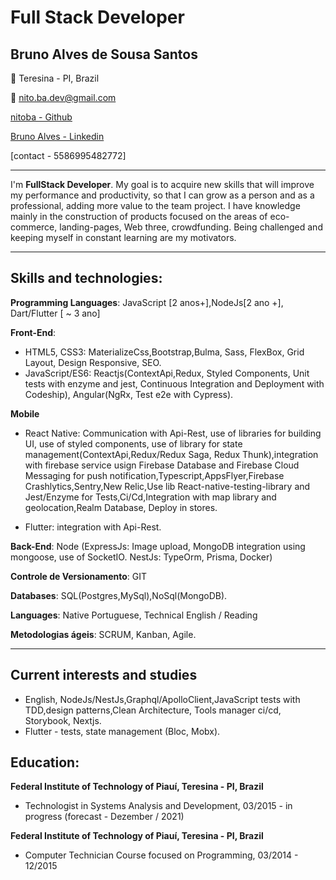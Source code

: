 # Full Stack Developer

## Bruno Alves de Sousa Santos

📍 Teresina - PI, Brazil

📩 [nito.ba.dev@gmail.com](mailto:nito.ba.dev@gmail.com)

[nitoba - Github](https://github.com/nitoba)

[Bruno Alves - Linkedin](https://www.linkedin.com/in/bruno-alves-882173161/)

[contact - 5586995482772]

---

I'm **FullStack Developer**. My goal is to acquire new skills that will improve my performance and productivity, so that I can grow as a person and as a professional, adding more value to the team project. I have knowledge mainly in the construction of products focused on the areas of eco-commerce, landing-pages, Web three, crowdfunding. Being challenged and keeping myself in constant learning are my motivators.

---

## Skills and technologies:

**Programming Languages**: JavaScript [2 anos+],NodeJs[2 ano +], Dart/Flutter [ ~ 3 ano]

**Front-End**:

- HTML5, CSS3: MaterializeCss,Bootstrap,Bulma, Sass, FlexBox, Grid Layout, Design Responsive, SEO.
- JavaScript/ES6: Reactjs(ContextApi,Redux, Styled Components, Unit tests with enzyme and jest, Continuous Integration and Deployment with Codeship), Angular(NgRx, Test e2e with Cypress).

**Mobile**

- React Native: Communication with Api-Rest, use of libraries for building UI, use of styled components, use of library for state management(ContextApi,Redux/Redux Saga, Redux Thunk),integration with firebase service usign Firebase Database and Firebase Cloud Messaging for push notification,Typescript,AppsFlyer,Firebase Crashlytics,Sentry,New Relic,Use lib React-native-testing-library and Jest/Enzyme for Tests,Ci/Cd,Integration with map library and geolocation,Realm Database, Deploy in stores.

- Flutter: integration with Api-Rest.

**Back-End**: Node (ExpressJs: Image upload, MongoDB integration using mongoose, use of SocketIO. NestJs: TypeOrm, Prisma, Docker)

**Controle de Versionamento**: GIT

**Databases**: SQL(Postgres,MySql),NoSql(MongoDB).

**Languages**: Native Portuguese, Technical English / Reading

**Metodologias ágeis**: SCRUM, Kanban, Agile.

---

## Current interests and studies

- English, NodeJs/NestJs,Graphql/ApolloClient,JavaScript tests with TDD,design patterns,Clean Architecture, Tools manager ci/cd, Storybook, Nextjs.
- Flutter - tests, state management (Bloc, Mobx).

## Education:

**Federal Institute of Technology of Piauí, Teresina - PI, Brazil**

- Technologist in Systems Analysis and Development, 03/2015 - in progress (forecast - Dezember / 2021)

**Federal Institute of Technology of Piauí, Teresina - PI, Brazil**

- Computer Technician Course focused on Programming, 03/2014 - 12/2015
